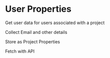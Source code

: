 # User Properties

Get user data for users associated with a project

Collect Email and other details

Store as Project Properties

Fetch with API
